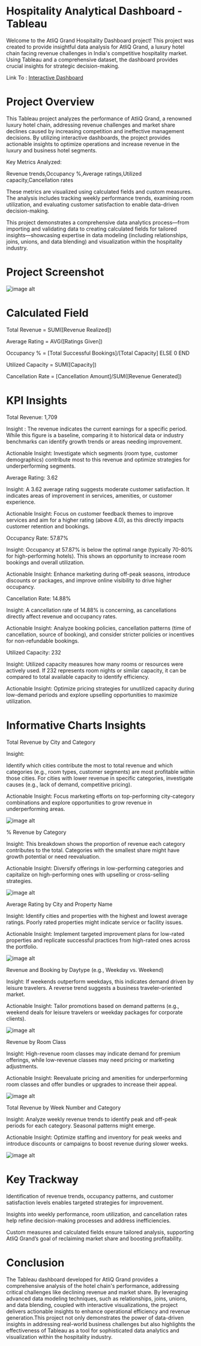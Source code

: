 # Hospitality Analytical Dashboard - Tableau
Welcome to the AtliQ Grand Hospitality Dashboard project! This project was created to provide insightful data analysis for AtliQ Grand, a luxury hotel chain facing revenue challenges in India's competitive hospitality market. Using Tableau and a comprehensive dataset, the dashboard provides crucial insights for strategic decision-making.

Link To : [Interactive Dashboard](https://public.tableau.com/app/profile/sakshi.talmale/viz/TableauprojectHospitality/Dashboard1)

# Project Overview
This Tableau project analyzes the performance of AtliQ Grand, a renowned luxury hotel chain, addressing revenue challenges and market share declines caused by increasing competition and ineffective management decisions. By utilizing interactive dashboards, the project provides actionable insights to optimize operations and increase revenue in the luxury and business hotel segments.

Key Metrics Analyzed:

Revenue trends,Occupancy %,Average ratings,Utilized capacity,Cancellation rates

These metrics are visualized using calculated fields and custom measures. The analysis includes tracking weekly performance trends, examining room utilization, and evaluating customer satisfaction to enable data-driven decision-making.

This project demonstrates a comprehensive data analytics process—from importing and validating data to creating calculated fields for tailored insights—showcasing expertise in data modeling (including relationships, joins, unions, and data blending) and visualization within the hospitality industry.

# Project Screenshot
![image alt](https://github.com/Saktalmale16/Tableau_dashboard_project-2/blob/b5968758d5bd279dd4b3f9a46410f807901497dc/Tableau%20Dashboard.PNG)

# Calculated Field
 
 Total Revenue = SUM([Revenue Realized])
 
 Average Rating = AVG([Ratings Given])
 
 Occupancy % = [Total Successful Bookings]/[Total Capacity] ELSE 0 END
 
 Utilized Capacity = SUM([Capacity])
 
 Cancellation Rate = [Cancellation Amount]/SUM([Revenue Generated])


# KPI Insights
  Total Revenue: 1,709

  Insight : The revenue indicates the current earnings for a specific period. While this figure is a baseline, comparing it to historical data or industry benchmarks can identify growth trends or areas needing 
  improvement.

  Actionable Insight: Investigate which segments (room type, customer demographics) contribute most to this revenue and optimize strategies for underperforming segments.

  Average Rating: 3.62

  Insight: A 3.62 average rating suggests moderate customer satisfaction. It indicates areas of improvement in services, amenities, or customer experience.

  Actionable Insight: Focus on customer feedback themes to improve services and aim for a higher rating (above 4.0), as this directly impacts customer retention and bookings.

  Occupancy Rate: 57.87%

  Insight: Occupancy at 57.87% is below the optimal range (typically 70-80% for high-performing hotels). This shows an opportunity to increase room bookings and overall utilization.

  Actionable Insight: Enhance marketing during off-peak seasons, introduce discounts or packages, and improve online visibility to drive higher occupancy.

  Cancellation Rate: 14.88%

  Insight: A cancellation rate of 14.88% is concerning, as cancellations directly affect revenue and occupancy rates.

  Actionable Insight: Analyze booking policies, cancellation patterns (time of cancellation, source of booking), and consider stricter policies or incentives for non-refundable bookings.

  Utilized Capacity: 232

  Insight: Utilized capacity measures how many rooms or resources were actively used. If 232 represents room nights or similar capacity, it can be compared to total available capacity to identify efficiency.

  Actionable Insight: Optimize pricing strategies for unutilized capacity during low-demand periods and explore upselling opportunities to maximize utilization.

  
# Informative Charts Insights  
Total Revenue by City and Category

Insight:

Identify which cities contribute the most to total revenue and which categories (e.g., room types, customer segments) are most profitable within those cities.
For cities with lower revenue in specific categories, investigate causes (e.g., lack of demand, competitive pricing).

Actionable Insight:
Focus marketing efforts on top-performing city-category combinations and explore opportunities to grow revenue in underperforming areas.

![image alt](https://github.com/Saktalmale16/Tableau_dashboard_project-2/blob/0272eac0fca0afa2f2004b683b3f390a864b530a/Cluster%20Column%20Chart.PNG)

% Revenue by Category

Insight:
This breakdown shows the proportion of revenue each category contributes to the total. Categories with the smallest share might have growth potential or need reevaluation.

Actionable Insight:
Diversify offerings in low-performing categories and capitalize on high-performing ones with upselling or cross-selling strategies.

![image alt](https://github.com/Saktalmale16/Tableau_dashboard_project-2/blob/af6b52eb2917258a1b4eb77f3934683365962a20/Dount%20Chart.PNG)

Average Rating by City and Property Name

Insight:
Identify cities and properties with the highest and lowest average ratings. Poorly rated properties might indicate service or facility issues.

Actionable Insight:
Implement targeted improvement plans for low-rated properties and replicate successful practices from high-rated ones across the portfolio.


![image alt](https://github.com/Saktalmale16/Tableau_dashboard_project-2/blob/418b34ac55ed766be8e4773a72928cd2206fe3df/Highlighted%20Table%20Visual.PNG)

Revenue and Booking by Daytype (e.g., Weekday vs. Weekend)

Insight:
If weekends outperform weekdays, this indicates demand driven by leisure travelers. A reverse trend suggests a business traveler-oriented market.

Actionable Insight:
Tailor promotions based on demand patterns (e.g., weekend deals for leisure travelers or weekday packages for corporate clients).

![image alt](https://github.com/Saktalmale16/Tableau_dashboard_project-2/blob/a17928a4a0631e36d1c5ea93e131812f8c559706/Butterfly%20Chart.PNG)

Revenue by Room Class

Insight:
High-revenue room classes may indicate demand for premium offerings, while low-revenue classes may need pricing or marketing adjustments.

Actionable Insight:
Reevaluate pricing and amenities for underperforming room classes and offer bundles or upgrades to increase their appeal.

![image alt](https://github.com/Saktalmale16/Tableau_dashboard_project-2/blob/e55b7fde85b514358a9f120c53d6c8743b8debf5/Bar%20Chart.PNG)

Total Revenue by Week Number and Category

Insight:
Analyze weekly revenue trends to identify peak and off-peak periods for each category. Seasonal patterns might emerge.

Actionable Insight:
Optimize staffing and inventory for peak weeks and introduce discounts or campaigns to boost revenue during slower weeks.

![image alt]()

# Key Trackway

Identification of revenue trends, occupancy patterns, and customer satisfaction levels enables targeted strategies for improvement.

Insights into weekly performance, room utilization, and cancellation rates help refine decision-making processes and address inefficiencies.

Custom measures and calculated fields ensure tailored analysis, supporting AtliQ Grand’s goal of reclaiming market share and boosting profitability.

# Conclusion
The Tableau dashboard developed for AtliQ Grand provides a comprehensive analysis of the hotel chain's performance, addressing critical challenges like declining revenue and market share. By leveraging advanced data modeling techniques, such as relationships, joins, unions, and data blending, coupled with interactive visualizations, the project delivers actionable insights to enhance operational efficiency and revenue generation.This project not only demonstrates the power of data-driven insights in addressing real-world business challenges but also highlights the effectiveness of Tableau as a tool for sophisticated data analytics and visualization within the hospitality industry.
